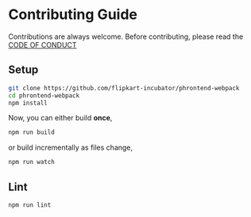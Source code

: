 # Contributing Guide

Contributions are always welcome. Before contributing, please read the [CODE OF CONDUCT](CODE_OF_CONDUCT.md)

## Setup

```sh
git clone https://github.com/flipkart-incubator/phrontend-webpack
cd phrontend-webpack
npm install
```

Now, you can either build **once**,

```sh
npm run build
```

or build incrementally as files change,

```sh
npm run watch
```

## Lint

```sh
npm run lint
```
